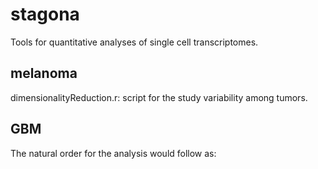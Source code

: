 # stagona
Tools for quantitative analyses of single cell transcriptomes.  

## melanoma
dimensionalityReduction.r: script for the study variability among tumors.   


## GBM

The natural order for the analysis would follow as:   

